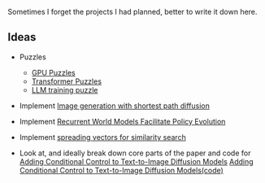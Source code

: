 Sometimes I forget the projects I had planned, better to write it down here.

## Ideas
- Puzzles
  - [GPU Puzzles](https://github.com/srush/GPU-Puzzles)
  - [Transformer Puzzles](https://github.com/srush/Transformer-Puzzles)
  - [LLM training puzzle](https://github.com/srush/LLM-Training-Puzzles)

- Implement [Image generation with shortest path diffusion](https://arxiv.org/pdf/2306.00501.pdf)


- Implement [Recurrent World Models Facilitate Policy Evolution](./reinforcement-learning/recurrent_world_models_faciliate_policy_evolution.md)

- Implement [spreading vectors for similarity search](https://arxiv.org/pdf/1806.03198.pdf)

- Look at, and ideally break down core parts of the paper and code for [Adding Conditional Control to Text-to-Image Diffusion Models](https://arxiv.org/abs/2302.05543) [Adding Conditional Control to Text-to-Image Diffusion Models(code)](https://github.com/lllyasviel/ControlNet)

